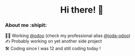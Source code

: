 <h1 align="center">Hi there! 👋</h1>
<h3>About me :shipit:</h3>

:technologist: Working <a href="https://github.com/odoo">@odoo</a> (check my professional alias <a href="https://github.com/joda-odoo">@joda-odoo</a>) <br />
:writing_hand: Probably working on yet another side project <br />
:hammer_and_wrench: Coding since I was 12 and still coding today !
